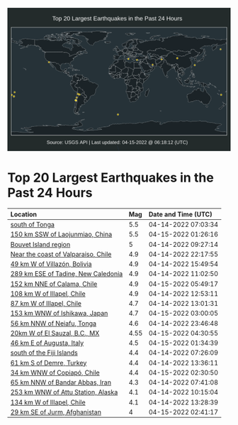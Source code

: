 ![Map](./map.png)

# Top 20 Largest Earthquakes in the Past 24 Hours

| Location | Mag | Date and Time (UTC) |
|:---|:---|:---|
| [south of Tonga](https://earthquake.usgs.gov/earthquakes/eventpage/us7000h23k) | 5.5 | 04-14-2022 07:03:34 |
| [150 km SSW of Laojunmiao, China](https://earthquake.usgs.gov/earthquakes/eventpage/us7000h2dx) | 5.5 | 04-15-2022 01:26:16 |
| [Bouvet Island region](https://earthquake.usgs.gov/earthquakes/eventpage/us7000h24c) | 5 | 04-14-2022 09:27:14 |
| [Near the coast of Valparaiso, Chile](https://earthquake.usgs.gov/earthquakes/eventpage/us7000h2cz) | 4.9 | 04-14-2022 22:17:55 |
| [49 km W of Villazón, Bolivia](https://earthquake.usgs.gov/earthquakes/eventpage/us7000h29w) | 4.9 | 04-14-2022 15:49:54 |
| [289 km ESE of Tadine, New Caledonia](https://earthquake.usgs.gov/earthquakes/eventpage/us7000h25p) | 4.9 | 04-14-2022 11:02:50 |
| [152 km NNE of Calama, Chile](https://earthquake.usgs.gov/earthquakes/eventpage/us7000h2fr) | 4.9 | 04-15-2022 05:49:17 |
| [108 km W of Illapel, Chile](https://earthquake.usgs.gov/earthquakes/eventpage/us7000h26b) | 4.9 | 04-14-2022 12:53:11 |
| [87 km W of Illapel, Chile](https://earthquake.usgs.gov/earthquakes/eventpage/us7000h26d) | 4.7 | 04-14-2022 13:01:31 |
| [153 km WNW of Ishikawa, Japan](https://earthquake.usgs.gov/earthquakes/eventpage/us7000h2ev) | 4.7 | 04-15-2022 03:00:05 |
| [56 km NNW of Neiafu, Tonga](https://earthquake.usgs.gov/earthquakes/eventpage/us7000h2dj) | 4.6 | 04-14-2022 23:46:48 |
| [20km W of El Sauzal, B.C., MX](https://earthquake.usgs.gov/earthquakes/eventpage/ci40236864) | 4.55 | 04-15-2022 04:30:55 |
| [46 km E of Augusta, Italy](https://earthquake.usgs.gov/earthquakes/eventpage/us7000h2e0) | 4.5 | 04-15-2022 01:34:39 |
| [south of the Fiji Islands](https://earthquake.usgs.gov/earthquakes/eventpage/us7000h23r) | 4.4 | 04-14-2022 07:26:09 |
| [61 km S of Demre, Turkey](https://earthquake.usgs.gov/earthquakes/eventpage/us7000h26u) | 4.4 | 04-14-2022 13:36:11 |
| [34 km WNW of Copiapó, Chile](https://earthquake.usgs.gov/earthquakes/eventpage/us7000h2ed) | 4.4 | 04-15-2022 02:30:50 |
| [65 km NNW of Bandar Abbas, Iran](https://earthquake.usgs.gov/earthquakes/eventpage/us7000h23u) | 4.3 | 04-14-2022 07:41:08 |
| [253 km WNW of Attu Station, Alaska](https://earthquake.usgs.gov/earthquakes/eventpage/us7000h24h) | 4.1 | 04-14-2022 10:15:04 |
| [134 km W of Illapel, Chile](https://earthquake.usgs.gov/earthquakes/eventpage/us7000h26m) | 4.1 | 04-14-2022 13:28:39 |
| [29 km SE of Jurm, Afghanistan](https://earthquake.usgs.gov/earthquakes/eventpage/us7000h2ei) | 4 | 04-15-2022 02:41:17 |
